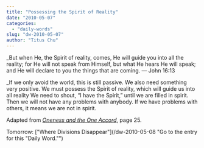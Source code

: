```yaml
---
title: "Possessing the Spirit of Reality"
date: "2010-05-07"
categories: 
  - "daily-words"
slug: "dw-2010-05-07"
author: "Titus Chu"
---
```


_But when He, the Spirit of reality, comes, He will guide you into all the reality; for He will not speak from Himself, but what He hears He will speak; and He will declare to you the things that are coming. — John 16:13

_If we only avoid the world, this is still passive. We also need something very positive. We must possess the Spirit of reality, which will guide us into all reality We need to shout, “I have the Spirit,” until we are filled in spirit. Then we will not have any problems with anybody. If we have problems with others, it means we are not in spirit.

Adapted from [_Oneness and the One Accord_](/book-oneness/ "Go to the listing for this book."), page 25.

Tomorrow: ["Where Divisions Disappear"](/dw-2010-05-08 "Go to the entry for this "Daily Word."")

